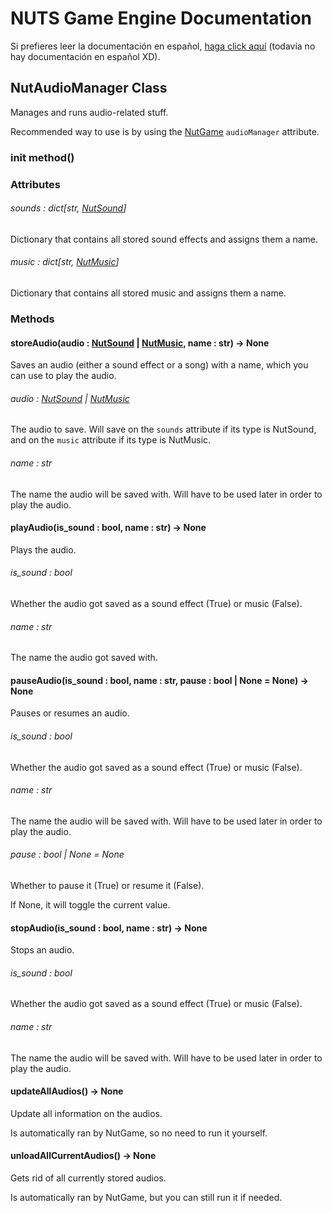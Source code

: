 # NUTS Game Engine Documentation

Si prefieres leer la documentación en español, [haga click aquí](https://www.google.com/search?q=nigger&rlz=1CAGSIC_enES866&oq=nigger&gs_lcrp=EgZjaHJvbWUyBggAEEUYOTIMCAEQLhgKGLEDGIAEMgwIAhAuGAoYsQMYgAQyDwgDEC4YChivARjHARiABDIJCAQQABgKGIAEMgkIBRAAGAoYgAQyDAgGEC4YChixAxiABDIMCAcQLhgKGLEDGIAEMhIICBAAGAoYgwEYsQMYgAQYigXSAQgxNDA3ajBqN6gCCLACAQ&sourceid=chrome&ie=UTF-8&safe=active&ssui=on) (todavía no hay documentación en español XD).

## NutAudioManager Class

Manages and runs audio-related stuff.

Recommended way to use is by using the [NutGame](/DOCUMENTATION/FILES/NUTGAME.md) `audioManager` attribute.

### init method()

### Attributes

###### sounds : dict[str, [NutSound](/DOCUMENTATION/FILES/NUTSOUND.md)]

Dictionary that contains all stored sound effects and assigns them a name.

###### music : dict[str, [NutMusic](/DOCUMENTATION/FILES/NUTMUSIC.md)]

Dictionary that contains all stored music and assigns them a name.

### Methods

#### storeAudio(audio : [NutSound](/DOCUMENTATION/FILES/NUTSOUND.md) | [NutMusic](/DOCUMENTATION/FILES/NUTMUSIC.md), name : str) -> None

Saves an audio (either a sound effect or a song) with a name, which you can use to play the audio.

###### audio : [NutSound](/DOCUMENTATION/FILES/NUTSOUND.md) | [NutMusic](/DOCUMENTATION/FILES/NUTMUSIC.md)

The audio to save. Will save on the `sounds` attribute if its type is NutSound, and on the `music` attribute if its type is NutMusic.

###### name : str

The name the audio will be saved with. Will have to be used later in order to play the audio.

#### playAudio(is_sound : bool, name : str) -> None

Plays the audio.

###### is_sound : bool

Whether the audio got saved as a sound effect (True) or music (False).

###### name : str

The name the audio got saved with.

#### pauseAudio(is_sound : bool, name : str, pause : bool | None = None) -> None

Pauses or resumes an audio.

###### is_sound : bool

Whether the audio got saved as a sound effect (True) or music (False).

###### name : str

The name the audio will be saved with. Will have to be used later in order to play the audio.

###### pause : bool | None = None

Whether to pause it (True) or resume it (False).

If None, it will toggle the current value.

#### stopAudio(is_sound : bool, name : str) -> None

Stops an audio.

###### is_sound : bool

Whether the audio got saved as a sound effect (True) or music (False).

###### name : str

The name the audio will be saved with. Will have to be used later in order to play the audio.

#### updateAllAudios() -> None

Update all information on the audios.

Is automatically ran by NutGame, so no need to run it yourself.

#### unloadAllCurrentAudios() -> None

Gets rid of all currently stored audios.

Is automatically ran by NutGame, but you can still run it if needed.
